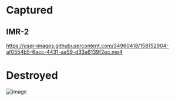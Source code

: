 # Captured

## IMR-2

https://user-images.githubusercontent.com/34960418/158152904-af0554b5-6acc-4431-aa59-d33a6139f2ec.mp4





# Destroyed 

![image](https://user-images.githubusercontent.com/34960418/158152331-9c1f1602-8dd7-489f-8f83-ddde317ef757.png)

